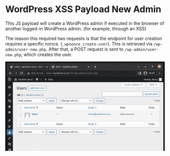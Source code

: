 # WordPress XSS Payload New Admin
This JS payload will create a WordPress admin if executed in the browser of another logged-in WordPress admin. (for example, through an XSS) 

The reason this required two requests is that the endpoint for user creation requires a specific nonce. (`_wpnonce_create-user`). This is retrieved via `/wp-admin/user-new.php`. After that, a POST request is sent to `/wp-admin/user-new.php`, which creates the user. 

![Demo](demo.gif)